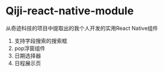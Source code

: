 # Qiji-react-native-module
从奇迹科技的项目中提取出的我个人开发的实用React Native组件

1. 支持字段搜索的搜索框
2. pop浮窗组件
3. 日期选择器
4. 日程展示页

